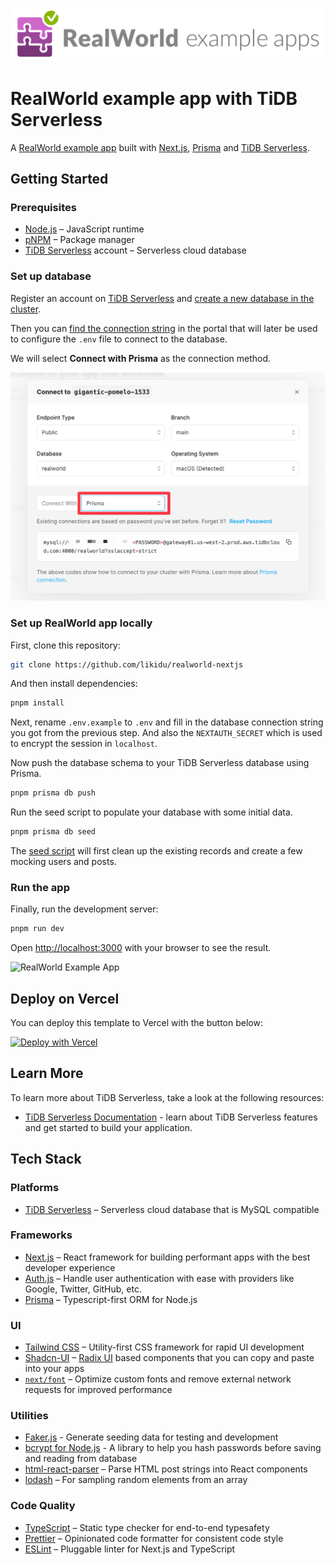 ![RealWorld Example App](./docs/realworld-dual-mode.png)

# RealWorld example app with TiDB Serverless

A [RealWorld example app](https://github.com/gothinkster/realworld) built with [Next.js](https://nextjs.org/), [Prisma](https://www.prisma.io/) and [TiDB Serverless](https://tidbcloud.com/).

## Getting Started

### Prerequisites

- [Node.js](https://nodejs.org/en/) – JavaScript runtime
- [pNPM](https://pnpm.io/) – Package manager
- [TiDB Serverless](https://tidbcloud.com/) account – Serverless cloud database

### Set up database

Register an account on [TiDB Serverless](https://tidbcloud.com/) and [create a new database in the cluster](https://docs.pingcap.com/tidbcloud/tidb-cloud-quickstart).

Then you can [find the connection string](https://docs.pingcap.com/tidbcloud/connect-via-standard-connection-serverless) in the portal that will later be used to configure the `.env` file to connect to the database.

We will select **Connect with Prisma** as the connection method.

![Connect with Prisma](./docs/connect-with-prisma.png)

### Set up RealWorld app locally

First, clone this repository:

```bash
git clone https://github.com/likidu/realworld-nextjs
```

And then install dependencies:

```bash
pnpm install
```

Next, rename `.env.example` to `.env` and fill in the database connection string you got from the previous step. And also the `NEXTAUTH_SECRET` which is used to encrypt the session in `localhost`.

Now push the database schema to your TiDB Serverless database using Prisma.

```bash
pnpm prisma db push
```

Run the seed script to populate your database with some initial data.

```bash
pnpm prisma db seed
```

The [seed script](./prisma/seed.ts) will first clean up the existing records and create a few mocking users and posts.

### Run the app

Finally, run the development server:

```bash
pnpm run dev
```

Open [http://localhost:3000](http://localhost:3000) with your browser to see the result.

![RealWorld Example App](./docs/realworld-nextjs-tidb-serverless.png)

## Deploy on Vercel

You can deploy this template to Vercel with the button below:

[![Deploy with Vercel](https://vercel.com/button)]()

## Learn More

To learn more about TiDB Serverless, take a look at the following resources:

- [TiDB Serverless Documentation](https://docs.pingcap.com/tidbcloud/) - learn about TiDB Serverless features and get started to build your application.

## Tech Stack

### Platforms

- [TiDB Serverless](https://tidbcloud.com/) – Serverless cloud database that is MySQL compatible

### Frameworks

- [Next.js](https://nextjs.org/) – React framework for building performant apps with the best developer experience
- [Auth.js](https://authjs.dev/) – Handle user authentication with ease with providers like Google, Twitter, GitHub, etc.
- [Prisma](https://www.prisma.io/) – Typescript-first ORM for Node.js

### UI

- [Tailwind CSS](https://tailwindcss.com/) – Utility-first CSS framework for rapid UI development
- [Shadcn-UI](https://ui.shadcn.com/) – [Radix UI](https://www.radix-ui.com/) based components that you can copy and paste into your apps
- [`next/font`](https://nextjs.org/docs/basic-features/font-optimization) – Optimize custom fonts and remove external network requests for improved performance

### Utilities

- [Faker.js](https://fakerjs.dev/) - Generate seeding data for testing and development
- [bcrypt for Node.js](https://github.com/kelektiv/node.bcrypt.js) - A library to help you hash passwords before saving and reading from database
- [html-react-parser](https://github.com/remarkablemark/html-react-parser) – Parse HTML post strings into React components
- [lodash](https://lodash.com/) – For sampling random elements from an array

### Code Quality

- [TypeScript](https://www.typescriptlang.org/) – Static type checker for end-to-end typesafety
- [Prettier](https://prettier.io/) – Opinionated code formatter for consistent code style
- [ESLint](https://eslint.org/) – Pluggable linter for Next.js and TypeScript
